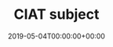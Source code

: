---
title: 'CIAT subject'
field: 'cg.subject.ciat'
slug: 'cg-subject-ciat'
required: False
vocabulary: 'cg-subject-ciat.txt'
policy: 'Controlled, with values from vocabulary.'
date: '2019-05-04T00:00:00+00:00'
---